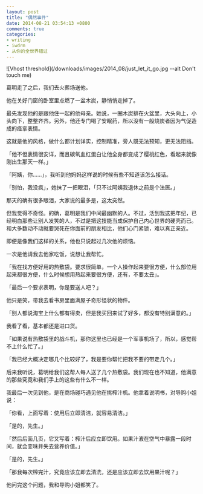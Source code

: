```yaml
---
layout: post
title: "偶然事件"
date: 2014-08-21 03:54:13 +0800
comments: true
categories:
- writing
- iwdrm
- 从你的全世界错过
---
```


![Vhost threshold](/downloads/images/2014_08/just_let_it_go.jpg --alt Don't touch me)

葛明走了之后，我们去火葬场送他。

他在关好门窗的卧室里点燃了一盆木炭，静悄悄走掉了。

最先发现他的是跟他住一起的他母亲。她说，一圈木炭排在火盆里，大头向上，小头向下，整整齐齐。另外，他还专门喝了安眠药，所以没有一般烧炭者因为气促造成的痉挛表情。

这就是他的风格，做什么都计划详实，控制精准，旁人既无法预知，更无法阻挡。

「他不但表情很安详，而且碳氧血红蛋白让他全身都变成了樱桃红色，看起来就像刚出生那天一样。」

「阿姨，你……」，我听到他妈妈这样说的时候有些不知道该怎么接话。

「别怕，我没疯」，她抹了一把眼泪，「只不过阿姨我退休之前是个法医。」

那天的确有很多眼泪，大家说的最多是，这太突然。

但我觉得不奇怪。的确，葛明是我们中间最幽默的人。不过，活到我这把年纪，已经明白那些让别人发笑的人，不过是把这技能当成保护自己内心世界的硬壳而已。和大多数动不动就要哭死在你面前的朋友相比，他们心门紧锁，难以真正亲近。

即便是像我们这样的关系，他也只说起过几次他的烦恼。

一次是他请我去他家吃饭，说想让我帮忙。

「我在找方便好用的热敷袋。要求很简单，一个人操作起来要很方便，什么部位用起来都很方便，什么时候想用热起来要很方便，还有，不要太丑」。

「最后一个要求表明，你是要送人吧？」

他只是笑，带我去看书房里面满屋子奇形怪状的物件。

「别人都说淘宝上什么都有得卖，但是我买回来试了好多，都没有特别满意的。」

我看了看，基本都还是进口货。

「如果说有热敷袋里的战斗机，那你这里也已经是一个军事机场了，所以，感觉帮不上什么忙了。」

「我已经大概决定哪几个比较好了，我是要你帮忙把我不要的带走几个。」

后来我听说，葛明给我们这帮人每人送了几个热敷袋。我们现在也不知道，他满意的那些究竟和我们手上的这些有什么不一样。

我最后一次见到他，是在商场碰巧遇见他在挑榨汁机。他拿着说明书，对导购小姐说：

「你看，上面写着：使用后立即清洁，就容易清洁。」

「是的，先生。」

「然后后面几页，它又写着：榨汁后应立即饮用。如果汁液在空气中暴露一段时间，就会变味并失去营养价值。」

「是的，先生。」

「那我每次榨完汁，究竟应该立即去清洗，还是应该立即去饮用果汁呢？」

他问完这个问题，我和导购小姐都笑了。
